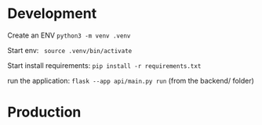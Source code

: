 # Development

Create an ENV
`python3 -m venv .venv`

Start env: 
` source .venv/bin/activate`

Start install requirements:
`pip install -r requirements.txt`

run the application:
`flask --app api/main.py run` (from the backend/ folder)

# Production


